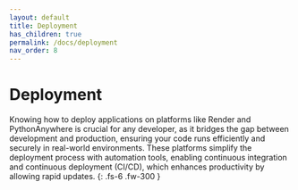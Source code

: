 ```yaml
---
layout: default
title: Deployment
has_children: true
permalink: /docs/deployment
nav_order: 8
---
```


# Deployment

Knowing how to deploy applications on platforms like Render and PythonAnywhere is crucial for any developer, as it bridges the gap between development and production, ensuring your code runs efficiently and securely in real-world environments. These platforms simplify the deployment process with automation tools, enabling continuous integration and continuous deployment (CI/CD), which enhances productivity by allowing rapid updates.
{: .fs-6 .fw-300 }